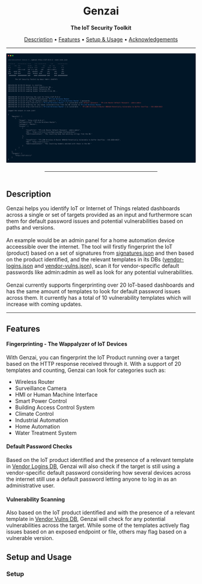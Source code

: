 <h1 align="center">Genzai</h1>
<p align="center"><b>The IoT Security Toolkit</b></p>
<p align="center">
<a href="#description">Description</a> • <a href="#features">Features</a> • <a href="#setupnusage">Setup & Usage</a> • <a href="#acknowledgements">Acknowledgements</a><br>
</p>
<hr>
<img src="./genzai.png">
<hr style="width:300px; height: 1px; margin: auto; margin-top: 20px;" />
<br>

<div id="description">
<h2> Description </h2>
Genzai helps you identify IoT or Internet of Things related dashboards across a single or set of targets provided as an input and furthermore scan them for default password issues and potential vulnerabilities based on paths and versions.
<br></br>
An example would be an admin panel for a home automation device acceessible over the internet. The tool will firstly fingerprint the IoT (product) based on a set of signatures from <a href="./signatures.json">signatures.json</a> and then based on the product identified, and the relevant templates in its DBs (<a href="./vendor-logins.json">vendor-logins.json</a> and <a href="./vendor-vulns.json">vendor-vulns.json</a>), scan it for vendor-specific default passwords like  admin:admin as well as look for any potential vulnerabilities.
<br><br>
Genzai currently supports fingerprinting over 20 IoT-based dashboards and has the same amount of templates to look for default password issues across them. It currently has a total of 10 vulnerability templates which will increase with coming updates.
</div>
<hr style="height: 1px;">

<div id="features">
<h2> Features </h2>

<h4>Fingerprinting - The Wappalyzer of IoT Devices</h4>
With Genzai, you can fingerprint the IoT Product running over a target based on the HTTP response received through it. With a support of 20 templates and counting, Genzai can look for categories such as:
<br>

- Wireless Router
- Surveillance Camera
- HMI or Human Machine Interface
- Smart Power Control
- Building Access Control System
- Climate Control
- Industrial Automation
- Home Automation
- Water Treatment System

<h4>Default Password Checks</h4>
Based on the IoT product identified and the presence of a relevant template in <a href="./vendor-logins.json">Vendor Logins DB</a>, Genzai will also check if the target is still using a vendor-specific default password considering how several devices across the internet still use a default password letting anyone to log in as an administrative user.
</div>

<h4>Vulnerability Scanning</h4>
Also based on the IoT product identified and with the presence of a relevant template in <a href="./vendor-vulns.json">Vendor Vulns DB</a>, Genzai will check for any potential vulnerabilities across the target. While some of the templates actively flag issues based on an exposed endpoint or file, others may flag based on a vulnerable version.
</div>

<div id="setupnusage">
<h2> Setup and Usage </h2>
<h3> Setup </h3>

</div>